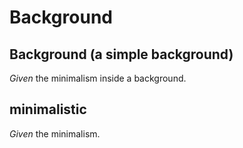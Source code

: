 # Background

## Background (a simple background)

_Given_ the minimalism inside a background.

## minimalistic

_Given_ the minimalism.
